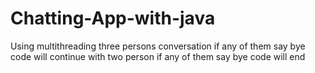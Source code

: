# Chatting-App-with-java
Using multithreading three persons conversation if any of them say bye code will continue with two person if any of them say bye code will end
